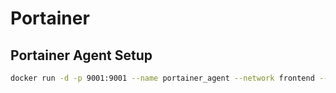 # Portainer

## Portainer Agent Setup

``` sh
docker run -d -p 9001:9001 --name portainer_agent --network frontend --restart=always -v /var/run/docker.sock:/var/run/docker.sock -v /var/lib/docker/volumes:/var/lib/docker/volumes portainer/agent:2.21.0
```